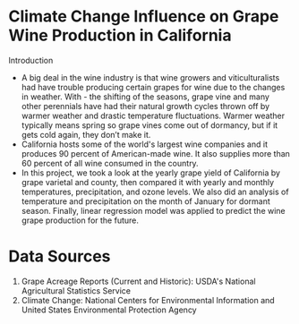 #  Climate Change Influence on Grape Wine Production in California
Introduction
- A big deal in the wine industry is that wine growers and viticulturalists had have trouble producing certain grapes for wine due to the changes in weather. With - the shifting of the seasons, grape vine and many other perennials have had their natural growth cycles thrown off by warmer weather and drastic temperature fluctuations. Warmer weather typically means spring so grape vines come out of dormancy, but if it gets cold again, they don’t make it.
- California hosts some of the world's largest wine companies and it produces 90 percent of American-made wine. It also supplies more than 60 percent of all wine consumed in the country.
- In this project, we took a look at the yearly grape yield of California by grape varietal and county, then compared it with yearly and monthly temperatures, precipitation, and ozone levels. We also did an analysis of temperature and precipitation on the month of January for dormant season. Finally, linear regression model was applied to predict the wine grape production for the future.

# Data Sources

1. Grape Acreage Reports (Current and Historic): USDA's National Agricultural Statistics Service
2. Climate Change: National Centers for Environmental Information and United States Environmental Protection Agency
